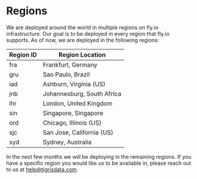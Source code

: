 # Regions

We are deployed around the world in multiple regions on fly.io infrastructure.
Our goal is to be deployed in every region that fly.io supports. As of now, we
are deployed in the following regions:

| Region ID | Region Location            |
| --------- | -------------------------- |
| fra       | Frankfurt, Germany         |
| gru       | Sao Paulo, Brazil          |
| iad       | Ashburn, Virginia (US)     |
| jnb       | Johannesburg, South Africa |
| lhr       | London, United Kingdom     |
| sin       | Singapore, Singapore       |
| ord       | Chicago, Illinois (US)     |
| sjc       | San Jose, California (US)  |
| syd       | Sydney, Australia          |

In the next few months we will be deploying in the remaining regions. If you
have a specific region you would like us to be available in, please reach out to
us at [help@tigrisdata.com](mailto:help@tigrisdata.com).
